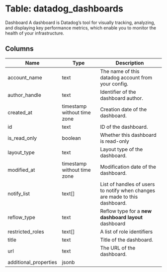 
# Table: datadog_dashboards
Dashboard A dashboard is Datadog’s tool for visually tracking, analyzing, and displaying key performance metrics, which enable you to monitor the health of your infrastructure.
## Columns
| Name        | Type           | Description  |
| ------------- | ------------- | -----  |
|account_name|text|The name of this datadog account from your config.|
|author_handle|text|Identifier of the dashboard author.|
|created_at|timestamp without time zone|Creation date of the dashboard.|
|id|text|ID of the dashboard.|
|is_read_only|boolean|Whether this dashboard is read-only|
|layout_type|text|Layout type of the dashboard.|
|modified_at|timestamp without time zone|Modification date of the dashboard.|
|notify_list|text[]|List of handles of users to notify when changes are made to this dashboard.|
|reflow_type|text|Reflow type for a **new dashboard layout** dashboard|
|restricted_roles|text[]|A list of role identifiers|
|title|text|Title of the dashboard.|
|url|text|The URL of the dashboard.|
|additional_properties|jsonb||
